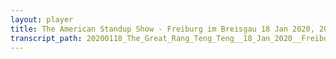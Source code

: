 ```yaml
---
layout: player
title: The American Standup Show - Freiburg im Breisgau 18 Jan 2020, 20:00
transcript_path: 20200118_The_Great_Rang_Teng_Teng__18_Jan_2020__Freiburg
---
```

